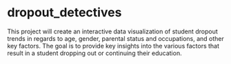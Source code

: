 # dropout_detectives
This project will create an interactive data visualization of student dropout trends in regards to age, gender, parental status and occupations, and other key factors. The goal is to provide key insights into the various factors that result in a student dropping out or continuing their education.
